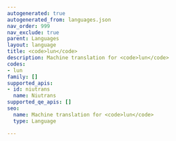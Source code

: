 ```yaml
---
autogenerated: true
autogenerated_from: languages.json
nav_order: 999
nav_exclude: true
parent: Languages
layout: language
title: <code>lun</code>
description: Machine translation for <code>lun</code>
codes:
- lun
family: []
supported_apis:
- id: niutrans
  name: Niutrans
supported_qe_apis: []
seo:
  name: Machine translation for <code>lun</code>
  type: Language

---
```



